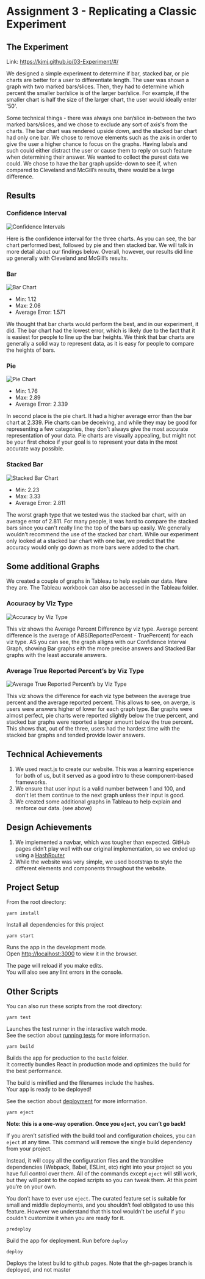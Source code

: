 # Assignment 3 - Replicating a Classic Experiment  

## The Experiment
Link: https://kjmj.github.io/03-Experiment/#/

We designed a simple experiment to determine if bar, stacked bar, or pie charts are better for a user to differentiate length. The user was shown a graph with two marked bars/slices. Then, they had to determine which percent the smaller bar/slice is of the larger bar/slice. For example, if the smaller chart is half the size of the larger chart, the user would ideally enter '50'.

Some technical things - there was always one bar/slice in-between the two marked bars/slices, and we chose to exclude any sort of axis's from the charts. The bar chart was rendered upside down, and the stacked bar chart had only one bar. We chose to remove elements such as the axis in order to give the user a higher chance to focus on the graphs. Having labels and such could either distract the user or cause them to reply on such feature when determining their answer. We wanted to collect the purest data we could. We chose to have the bar graph upside-down to see if, when compared to Cleveland and McGill’s results, there would be a large difference.

## Results

### Confidence Interval
![Confidence Intervals](Experiment-R/Confidence%20Intervals.png)

Here is the confidence interval for the three charts. As you can see, the bar chart performed best, followed by pie and then stacked bar. We will talk in more detail about our findings below. Overall, however, our results did line up generally with Cleveland and McGill’s results.

### Bar
![Bar Chart](assets/bar.png)
- Min: 1.12
- Max: 2.06
- Average Error: 1.571

We thought that bar charts would perform the best, and in our experiment, it did. The bar chart had the lowest error, which is likely due to the fact that it is easiest for people to line up the bar heights. We think that bar charts are generally a solid way to represent data, as it is easy for people to compare the heights of bars.

### Pie
![Pie Chart](assets/pie.png)
- Min: 1.76
- Max: 2.89
- Average Error: 2.339

In second place is the pie chart. It had a higher average error than the bar chart at 2.339. Pie charts can be deceiving, and while they may be good for representing a few categories, they don't always give the most accurate representation of your data. Pie charts are visually appealing, but might not be your first choice if your goal is to represent your data in the most accurate way possible.

### Stacked Bar
![Stacked Bar Chart](assets/stacked-bar.png)
- Min: 2.23
- Max: 3.33
- Average Error: 2.811

The worst graph type that we tested was the stacked bar chart, with an average error of 2.811. For many people, it was hard to compare the stacked bars since you can't really line the top of the bars up easily. We generally wouldn’t recommend the use of the stacked bar chart. While our experiment only looked at a stacked bar chart with one bar, we predict that the accuracy would only go down as more bars were added to the chart.

## Some additional Graphs

We created a couple of graphs in Tableau to help explain our data. Here they are. The Tableau workbook can also be accessed in the Tableau folder.

### Accuracy by Viz Type
![Accuracy by Viz Type](Tableau/Accuracy%20by%20vizType.png)

This viz shows the Average Percent Difference by viz type. Average percent difference is the average of ABS(ReportedPercent - TruePercent) for each viz type. AS you can see, the graph alligns with our Confidence Interval Graph, showing Bar graphs eith the more precise answers and Stacked Bar graphs with the least accurate answers.

### Average True Reported Percent’s by Viz Type
![Average True Reported Percent’s by Viz Type](Tableau/Average%20TrueReported%20Percents%20by%20vizType.png)

This viz shows the difference for each viz type between the average true percent and the average reported percent. This allows to see, on averge, is users were answers higher of lower for each graph type. Bar graphs were almost perfect, pie charts were reported slightly below the true percent, and stacked bar graphs were reported a larger amount below the true percent. This shows that, out of the three, users had the hardest time with the stacked bar graphs and tended provide lower answers.

## Technical Achievements
1. We used react.js to create our website. This was a learning experience for both of us, but it served as a good intro to these component-based frameworks.
2. We ensure that user input is a valid number between 1 and 100, and don't let them continue to the next graph unless their input is good.
3. We created some additional graphs in Tableau to help explain and renforce our data. (see above)

## Design Achievements
1. We implemented a navbar, which was tougher than expected. GitHub pages didn’t play well with our original implementation, so we ended up using a [HashRouter](https://reacttraining.com/react-router/web/api/HashRouter)
2. While the website was very simple, we used bootstrap to style the different elements and components throughout the website.

## Project Setup

From the root directory:

`yarn install`

Install all dependencies for this project

`yarn start`

Runs the app in the development mode.<br />
Open [http://localhost:3000](http://localhost:3000) to view it in the browser.

The page will reload if you make edits.<br />
You will also see any lint errors in the console.

## Other Scripts

You can also run these scripts from the root directory:

`yarn test`

Launches the test runner in the interactive watch mode.<br />
See the section about [running tests](https://facebook.github.io/create-react-app/docs/running-tests) for more information.

`yarn build`

Builds the app for production to the `build` folder.<br />
It correctly bundles React in production mode and optimizes the build for the best performance.

The build is minified and the filenames include the hashes.<br />
Your app is ready to be deployed!

See the section about [deployment](https://facebook.github.io/create-react-app/docs/deployment) for more information.

`yarn eject`

**Note: this is a one-way operation. Once you `eject`, you can’t go back!**

If you aren’t satisfied with the build tool and configuration choices, you can `eject` at any time. This command will remove the single build dependency from your project.

Instead, it will copy all the configuration files and the transitive dependencies (Webpack, Babel, ESLint, etc) right into your project so you have full control over them. All of the commands except `eject` will still work, but they will point to the copied scripts so you can tweak them. At this point you’re on your own.

You don’t have to ever use `eject`. The curated feature set is suitable for small and middle deployments, and you shouldn’t feel obligated to use this feature. However we understand that this tool wouldn’t be useful if you couldn’t customize it when you are ready for it.

`predeploy`

Build the app for deployment. Run before `deploy`

`deploy`

Deploys the latest build to github pages. Note that the gh-pages branch is deployed, and not master

